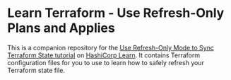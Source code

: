 # Learn Terraform - Use Refresh-Only Plans and Applies

This is a companion repository for the [Use Refresh-Only Mode to Sync Terraform
State tutorial](https://learn.hashicorp.com/tutorials/terraform/refresh) on
[HashiCorp Learn](https://learn.hashicorp.com/). It contains Terraform
configuration files for you to use to learn how to safely refresh your Terraform state file.
